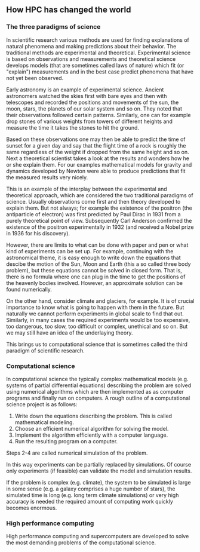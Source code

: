 ## How HPC has changed the world

### The three paradigms of science

In scientific research various methods are used for finding explanations of natural phenomena and making predictions about their behavior. The traditional methods are experimental and theoretical. Experimental science is based on observations and measurements and theoretical science develops models (that are sometimes called laws of nature) which fit (or "explain") measurements and in the best case predict phenomena that have not yet been observed.

Early astronomy is an example of experimental science. Ancient astronomers watched the skies first with bare eyes and then with telescopes and recorded the positions and 
movements of the sun, the moon, stars, the planets of our solar system and so on. They noted that their observations followed certain patterns. Similarly, one can for 
example drop stones of various weights from towers of different heights and measure the time it takes the stones to hit the ground.

Based on these observations one may then be able to predict the time of sunset for a given day and say that the flight time of a rock is roughly the same regardless of the weight if dropped from the same height and so on. Next a theoretical scientist takes a look at the results and wonders how he or she explain them. For our examples mathematical models for gravity and dynamics developed by Newton were able to produce predictions that fit the measured results very nicely.

This is an example of the interplay between the experimental and theoretical approach, which are considered the two traditional paradigms of science. Usually observations come first and then theory developed to explain them. But not always; for example the existence of the positron (the antiparticle of electron) was first predicted by Paul Dirac in 1931 from a purely theoretical point of view. Subsequently Carl Anderson confirmed the existence of the positron experimentally in 1932 (and received a Nobel prize in 1936 for his discovery).

However, there are limits to what can be done with paper and pen or what kind of experiments can be set up. For example, continuing with the astronomical theme, it is 
easy enough to write down the equations that descibe the motion of the Sun, Moon and Earth (this a so called three body problem), but these equations cannot be solved in closed form. That is, there is no formula where one can plug in the time to get the positions of the heavenly bodies involved. However, an approximate solution can be found numerically.

On the other hand, consider climate and glaciers, for example. It is of crucial importance to know what is going to happen with them in the future. But naturally we cannot perform experiments in global scale to find that out. Similarly, in many cases the required experiments would be too expensive, too dangerous, too slow, too difficult or complex, unethical and so on. But we may still have an idea of the underlaying theory.

This brings us to computational science that is sometimes called the third paradigm of scientific research. 

### Computational science

In computational science the typically complex mathematical 
models (e.g. systems of partial differential equations) describing the problem are solved using numerical algorithms which are then implemented as as computer programs and finally run on computers. A rough outline of a computational science project is as follows:
1) Write down the equations describing the problem. This is called mathematical modeling.
2) Choose an efficient numerical algorithm for solving the model.
3) Implement the algorithm efficiently with a computer language. 
4) Run the resulting program on a computer.

Steps 2-4 are called numerical simulation of the problem.

In this way experiments can be partially replaced by simulations. Of course only experiments (if feasible) can validate the model and simulation results.

If the problem is complex (e.g. climate), the system to be simulated is large in some sense (e.g. a galaxy comprises a huge number of stars), the simulated time is long (e.g. long term climate simulations) or very high accuracy is needed the required amount of computing work quickly becomes enormous. 

### High performance computing

High performance computing and supercomputers are developed to solve the most demanding problems of the computational science.


